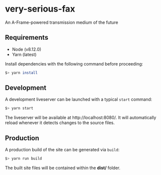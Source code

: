 # very-serious-fax

An A-Frame-powered transmission medium of the future

## Requirements

- Node (v8.12.0)
- Yarn (latest)

Install dependencies with the following command before proceeding:

```sh
$> yarn install
```

## Development

A development liveserver can be launched with a typical `start` command:

```sh
$> yarn start
```

The liveserver will be available at http://localhost:8080/. It will automatically reload whenever it detects changes to the source files.

## Production

A production build of the site can be generated via `build`:

```sh
$> yarn run build
```

The built site files will be contained within the **dist/** folder.
